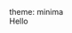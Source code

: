 <!DOCTYPE html>
<html lang="en">
    theme: minima
<head>
    <meta charset="UTF-8">
    <meta name="viewport" content="width=device-width, initial-scale=1.0">
    <title>Hello Page</title>
    <link rel="stylesheet" href="styles.css">
</head>
<body>
    <div class="greeting">
        Hello
    </div>
</body>
</html>
